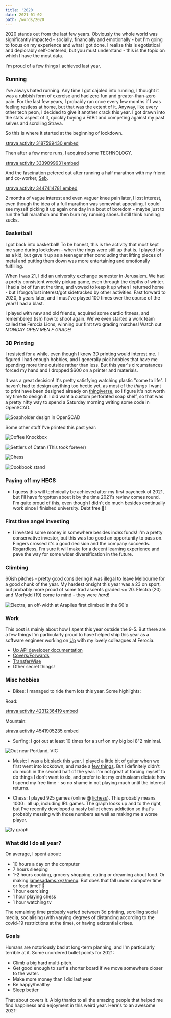 ```yaml
---
title: '2020'
date: 2021-01-02
path: /words/2020
---
```


2020 stands out from the last few years. Obviously the whole world was significantly impacted - socially, financially and emotionally - but I'm going to focus on my experience and what I got done. I realise this is egotistical and deplorably self-centered, but you must understand - this is the topic on which I have the most data.

I'm proud of a few things I achieved last year.

### Running

I've always hated running. Any time I got cajoled into running, I thought it was a rubbish form of exercise and had zero fun and greater-than-zero pain. For the last few years, I probably ran once every few months if I was feeling restless at home, but that was the extent of it. Anyway, like every other tech peon, I decided to give it another crack this year. I got drawn into the stats aspect of it, quickly buying a FitBit and competing against my past selves and scrolling Strava.

So this is where it started at the beginning of lockdown.



[strava activity 3187599430 embed](https://www.strava.com/activities/3187599430)

Then after a few more runs, I acquired some TECHNOLOGY.

[strava activity 3339099631 embed](https://www.strava.com/activities/3339099631)

And the fascination petered out after running a half marathon with my friend and co-worker, [Seb](https://twitter.com/seba1342).

[strava activity 3447414781 embed](https://www.strava.com/activities/3447414781)




2 months of vague interest and even vaguer knee pain later, I lost interest, even though the idea of a full marathon was somewhat appealing. I could see myself picking it up again one day in a bout of boredom - maybe just to run the full marathon and then burn my running shoes. I still think running sucks.

### Basketball

I got back into basketball! To be honest, this is the activity that most kept me sane during lockdown - when the rings were still up that is. I played lots as a kid, but gave it up as a teenager after concluding that lifting pieces of metal and putting them down was more entertaining and emotionally fulfilling.

When I was 21, I did an university exchange semester in Jerusalem. We had a pretty consistent weekly pickup game, even through the depths of winter. I had a lot of fun at the time, and vowed to keep it up when I returned home - but I forgot/lost interest/got sidetracked by other activities. Fast forward to 2020, 5 years later, and I must've played 100 times over the course of the year! I had a blast.

I played with new and old friends, acquired some cardio fitness, and remembered (ish) how to shoot again. We've even started a work team called the Ferocia Lions, winning our first two grading matches! Watch out _MONDAY OPEN MEN F GRADE_!

### 3D Printing
I resisted for a while, even though I knew 3D printing would interest me. I figured I had enough hobbies, and I generally pick hobbies that have me spending more time outside rather than less. But this year's circumstances forced my hand and I dropped $600 on a printer and materials.

It was a great decision! It's pretty satisfying watching plastic "come to life". I haven't had to design anything too hectic yet, as most of the _things_ I want to print have been designed already on [thingiverse](https://thingiverse.com), so I figure it's not worth my time to design it. I did want a custom perforated soap shelf, so that was a pretty nifty way to spend a Saturday morning writing some code in OpenSCAD.

![Soapholder design in OpenSCAD](./images/2020/soapholder.png)


Some other stuff I've printed this past year:

![Coffee Knockbox](./images/2020/knock.jpg)

![Settlers of Catan (This took forever)](./images/2020/catan.jpg)

![Chess](./images/2020/chess.jpeg)

![Cookbook stand](./images/2020/cookbook.jpg)

### Paying off my HECS
- I guess this will technically be achieved after my first paycheck of 2021, but I'll have forgotten about it by the time 2021's review comes round. I'm quite proud of this, even though I didn't do much besides continually work since I finished university. Debt free 🎉!


### First time angel investing
- I invested some money in somewhere besides index funds! I'm a pretty conservative investor, but this was too good an opportunity to pass on. Fingers crossed it's a good decision and the company succeeds. Regardless, I'm sure it will make for a decent learning experience and pave the way for some wider diversification in the future.

### Climbing

60ish pitches - pretty good considering it was illegal to leave Melbourne for a good chunk of the year. My hardest onsight this year was a 23 on sport, but probably more proud of some trad ascents graded <= 20. Electra (20) and Morfydd (19) come to mind - they were _hard_!


![Electra, an off-width at Arapiles first climbed in the 60's](./images/2020/electra.JPG)


### Work

This post is mainly about how I spent this year outside the 9-5. But there are a few things I'm particularly proud to have helped ship this year as a software engineer working on [Up](https://up.com.au) with my lovely colleagues at Ferocia.

- [Up API developer documentation](https://developer.up.com.au)
- [Covers/Forwards](https://up.com.au/blog/covers-and-forwards/)
- [TransferWise](https://up.com.au/blog/up-integrates-with-transferwise/)
- Other secret things!

### Misc hobbies
- Bikes: I managed to ride them lots this year. Some highlights:

Road:

[strava activity 4231236419 embed](https://www.strava.com/activities/4231236419)

Mountain:

[strava activity 4541905235 embed](https://www.strava.com/activities/4541905235)


- Surfing: I got out at least 10 times for a surf on my big boi 8"2 minimal.

![Out near Portland, VIC](./images/2020/surfing.jpg)

- Music: I was a bit slack this year. I played a little bit of guitar when we first went into lockdown, and made a [few things](https://soundcloud.com/jamesadams0). But I definitely didn't do much in the second half of the year. I'm not great at forcing myself to do things I don't want to do, and prefer to let my enthusiasm dictate how I spend my free time - so no shame in not playing much until the interest returns.

- Chess: I played 925 games (online @ [lichess](https://lichess.org/@/james-adams)). This probably means 1000+ all up, including IRL games. The graph looks up and to the right, but I've recently developed a nasty bullet chess addiction so that's probably messing with those numbers as well as making me a worse player.

![1y graph](images/2020/chess-stats.png)


### What did I do all year?

On average, I spent about:
- 10 hours a day on the computer
- 7 hours sleeping
- 1-2 hours cooking, grocery shopping, eating or dreaming about food. Or making [jamesadams.xyz/menu](https://jamesadams.xyz/menu). But does that fall under computer time or food time? 🤔
- 1 hour exercising
- 1 hour playing chess
- 1 hour watching tv

The remaining time probably varied between 3d printing, scrolling social media, socialising (with varying degrees of distancing according to the covid-19 restrictions at the time), or having existential crises.

### Goals

Humans are notoriously bad at long-term planning, and I'm particularly terrible at it. Some unordered bullet points for 2021:

- Climb a big hard multi-pitch.
- Get good enough to surf a shorter board if we move somewhere closer to the water.
- Make more money than I did last year
- Be happy/healthy
- Sleep better

That about covers it. A big thanks to all the amazing people that helped me find happiness and enjoyment in this weird year. Here's to an awesome 2021!
